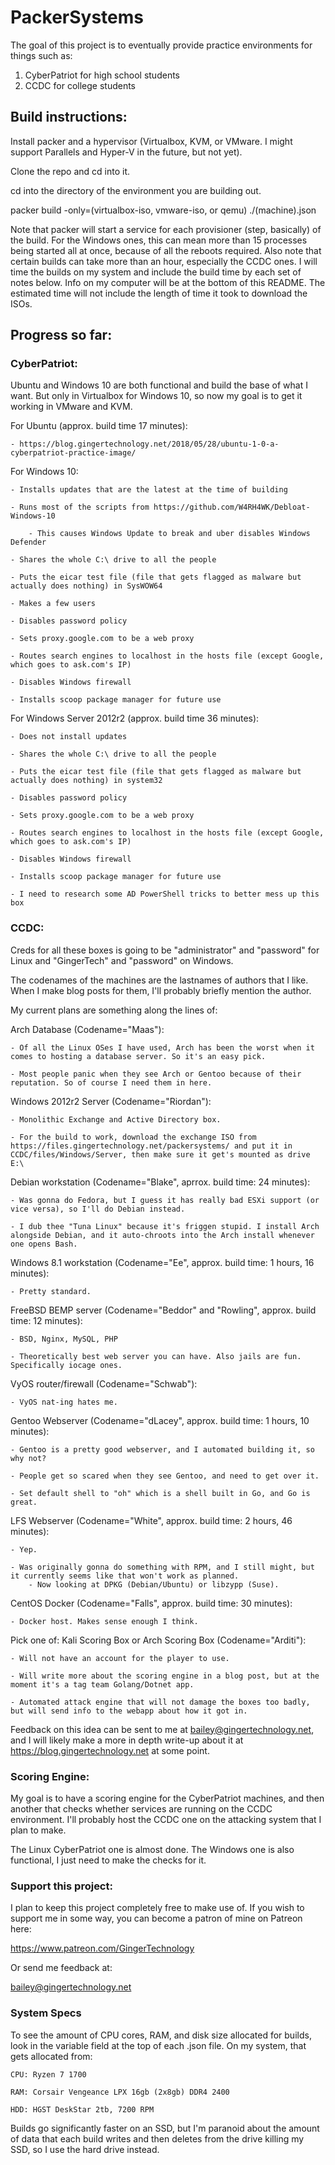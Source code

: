 # PackerSystems

The goal of this project is to eventually provide practice environments for things such as:

1. CyberPatriot for high school students
2. CCDC for college students

## Build instructions:

Install packer and a hypervisor (Virtualbox, KVM, or VMware. I might support Parallels and Hyper-V in the future, but not yet).

Clone the repo and cd into it.

cd into the directory of the environment you are building out.

packer build -only=(virtualbox-iso, vmware-iso, or qemu) ./(machine).json

Note that packer will start a service for each provisioner (step, basically) of the build. For the Windows ones, this can mean more than 15 processes being started all at once, because of all the reboots required. Also note that certain builds can take more than an hour, especially the CCDC ones. I will time the builds on my system and include the build time by each set of notes below. Info on my computer will be at the bottom of this README. The estimated time will not include the length of time it took to download the ISOs.

## Progress so far:

### CyberPatriot:

Ubuntu and Windows 10 are both functional and build the base of what I want. But only in Virtualbox for Windows 10, so now my goal is to get it working in VMware and KVM.

For Ubuntu (approx. build time 17 minutes):

    - https://blog.gingertechnology.net/2018/05/28/ubuntu-1-0-a-cyberpatriot-practice-image/

For Windows 10:

    - Installs updates that are the latest at the time of building

    - Runs most of the scripts from https://github.com/W4RH4WK/Debloat-Windows-10

        - This causes Windows Update to break and uber disables Windows Defender

    - Shares the whole C:\ drive to all the people

    - Puts the eicar test file (file that gets flagged as malware but actually does nothing) in SysWOW64

    - Makes a few users

    - Disables password policy

    - Sets proxy.google.com to be a web proxy

    - Routes search engines to localhost in the hosts file (except Google, which goes to ask.com's IP)

    - Disables Windows firewall

    - Installs scoop package manager for future use

For Windows Server 2012r2 (approx. build time 36 minutes):

    - Does not install updates

    - Shares the whole C:\ drive to all the people

    - Puts the eicar test file (file that gets flagged as malware but actually does nothing) in system32

    - Disables password policy

    - Sets proxy.google.com to be a web proxy

    - Routes search engines to localhost in the hosts file (except Google, which goes to ask.com's IP)

    - Disables Windows firewall

    - Installs scoop package manager for future use

    - I need to research some AD PowerShell tricks to better mess up this box

### CCDC:

Creds for all these boxes is going to be "administrator" and "password" for Linux and "GingerTech" and "password" on Windows.

The codenames of the machines are the lastnames of authors that I like. When I make blog posts for them, I'll probably briefly mention the author.

My current plans are something along the lines of:

Arch Database (Codename="Maas"):

    - Of all the Linux OSes I have used, Arch has been the worst when it comes to hosting a database server. So it's an easy pick.

    - Most people panic when they see Arch or Gentoo because of their reputation. So of course I need them in here.

Windows 2012r2 Server (Codename="Riordan"):

    - Monolithic Exchange and Active Directory box.

    - For the build to work, download the exchange ISO from https://files.gingertechnology.net/packersystems/ and put it in CCDC/files/Windows/Server, then make sure it get's mounted as drive E:\

Debian workstation (Codename="Blake", aprrox. build time: 24 minutes):

    - Was gonna do Fedora, but I guess it has really bad ESXi support (or vice versa), so I'll do Debian instead.

    - I dub thee "Tuna Linux" because it's friggen stupid. I install Arch alongside Debian, and it auto-chroots into the Arch install whenever one opens Bash.

Windows 8.1 workstation (Codename="Ee", approx. build time: 1 hours, 16 minutes):

    - Pretty standard.

FreeBSD BEMP server (Codename="Beddor" and "Rowling", approx. build time: 12 minutes):

    - BSD, Nginx, MySQL, PHP

    - Theoretically best web server you can have. Also jails are fun. Specifically iocage ones.

VyOS router/firewall (Codename="Schwab"):

    - VyOS nat-ing hates me.

Gentoo Webserver (Codename="dLacey", approx. build time: 1 hours, 10 minutes):
    
    - Gentoo is a pretty good webserver, and I automated building it, so why not?

    - People get so scared when they see Gentoo, and need to get over it.

    - Set default shell to "oh" which is a shell built in Go, and Go is great.

LFS Webserver (Codename="White", approx. build time: 2 hours, 46 minutes):

    - Yep.

    - Was originally gonna do something with RPM, and I still might, but it currently seems like that won't work as planned.
        - Now looking at DPKG (Debian/Ubuntu) or libzypp (Suse).

CentOS Docker (Codename="Falls", approx. build time: 30 minutes):

    - Docker host. Makes sense enough I think.

Pick one of: Kali Scoring Box or Arch Scoring Box (Codename="Arditi"):

    - Will not have an account for the player to use.

    - Will write more about the scoring engine in a blog post, but at the moment it's a tag team Golang/Dotnet app.

    - Automated attack engine that will not damage the boxes too badly, but will send info to the webapp about how it got in.

Feedback on this idea can be sent to me at bailey@gingertechnology.net, and I will likely make a more in depth write-up about it at https://blog.gingertechnology.net at some point.

### Scoring Engine:

My goal is to have a scoring engine for the CyberPatriot machines, and then another that checks whether services are running on the CCDC environment. I'll probably host the CCDC one on the attacking system that I plan to make.

The Linux CyberPatriot one is almost done. The Windows one is also functional, I just need to make the checks for it.

### Support this project:

I plan to keep this project completely free to make use of. If you wish to support me in some way, you can become a patron of mine on Patreon here:

https://www.patreon.com/GingerTechnology

Or send me feedback at:

bailey@gingertechnology.net

### System Specs

To see the amount of CPU cores, RAM, and disk size allocated for builds, look in the variable field at the top of each .json file. On my system, that gets allocated from:

    CPU: Ryzen 7 1700

    RAM: Corsair Vengeance LPX 16gb (2x8gb) DDR4 2400
    
    HDD: HGST DeskStar 2tb, 7200 RPM

Builds go significantly faster on an SSD, but I'm paranoid about the amount of data that each build writes and then deletes from the drive killing my SSD, so I use the hard drive instead.